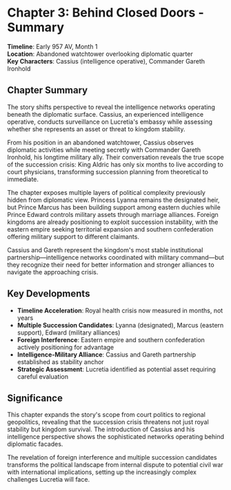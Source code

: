 # Chapter 3: Behind Closed Doors - Summary

**Timeline**: Early 957 AV, Month 1  
**Location**: Abandoned watchtower overlooking diplomatic quarter  
**Key Characters**: Cassius (intelligence operative), Commander Gareth Ironhold

## Chapter Summary

The story shifts perspective to reveal the intelligence networks operating beneath the diplomatic surface. Cassius, an experienced intelligence operative, conducts surveillance on Lucretia's embassy while assessing whether she represents an asset or threat to kingdom stability.

From his position in an abandoned watchtower, Cassius observes diplomatic activities while meeting secretly with Commander Gareth Ironhold, his longtime military ally. Their conversation reveals the true scope of the succession crisis: King Aldric has only six months to live according to court physicians, transforming succession planning from theoretical to immediate.

The chapter exposes multiple layers of political complexity previously hidden from diplomatic view. Princess Lyanna remains the designated heir, but Prince Marcus has been building support among eastern duchies while Prince Edward controls military assets through marriage alliances. Foreign kingdoms are already positioning to exploit succession instability, with the eastern empire seeking territorial expansion and southern confederation offering military support to different claimants.

Cassius and Gareth represent the kingdom's most stable institutional partnership—intelligence networks coordinated with military command—but they recognize their need for better information and stronger alliances to navigate the approaching crisis.

## Key Developments

- **Timeline Acceleration**: Royal health crisis now measured in months, not years
- **Multiple Succession Candidates**: Lyanna (designated), Marcus (eastern support), Edward (military alliances)
- **Foreign Interference**: Eastern empire and southern confederation actively positioning for advantage
- **Intelligence-Military Alliance**: Cassius and Gareth partnership established as stability anchor
- **Strategic Assessment**: Lucretia identified as potential asset requiring careful evaluation

## Significance

This chapter expands the story's scope from court politics to regional geopolitics, revealing that the succession crisis threatens not just royal stability but kingdom survival. The introduction of Cassius and his intelligence perspective shows the sophisticated networks operating behind diplomatic facades.

The revelation of foreign interference and multiple succession candidates transforms the political landscape from internal dispute to potential civil war with international implications, setting up the increasingly complex challenges Lucretia will face.

